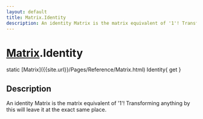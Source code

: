```yaml
---
layout: default
title: Matrix.Identity
description: An identity Matrix is the matrix equivalent of '1'! Transforming anything by this will leave it at the exact same place.
---
```

# [Matrix]({{site.url}}/Pages/Reference/Matrix.html).Identity

<div class='signature' markdown='1'>
static [Matrix]({{site.url}}/Pages/Reference/Matrix.html) Identity{ get }
</div>

## Description
An identity Matrix is the matrix equivalent of '1'!
Transforming anything by this will leave it at the exact same
place.

